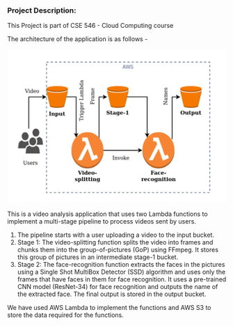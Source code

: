 ### Project Description:

This Project is part of CSE 546 - Cloud Computing course

The architecture of the application is as follows - 

![Alt text](https://github.com/PradnyaC11/Video-Analysis-Service/blob/main/architecture.png "Architecture Diagram")

This is a video analysis application that uses two Lambda functions to implement a multi-stage pipeline to process videos sent by users.
1. The pipeline starts with a user uploading a video to the input bucket.
2. Stage 1: The video-splitting function splits the video into frames and chunks them into the group-of-pictures (GoP) using FFmpeg. It stores this group of pictures in an intermediate stage-1 bucket.
3. Stage 2: The face-recognition function extracts the faces in the pictures using a Single Shot MultiBox Detector (SSD) algorithm and uses only the frames that have faces in them for face recognition. It uses a pre-trained CNN model (ResNet-34) for face
recognition and outputs the name of the extracted face. The final output is stored in the output bucket.

We have used AWS Lambda to implement the functions and AWS S3 to store the data required for the functions. 

